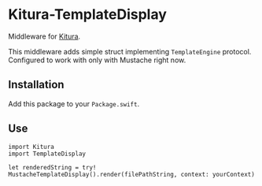 # Kitura-TemplateDisplay
Middleware for [Kitura](https://github.com/IBM-Swift/Kitura).

This middleware adds simple struct implementing `TemplateEngine` protocol. Configured to work with only with Mustache right now.

## Installation

Add this package to your `Package.swift`.

## Use
```
import Kitura
import TemplateDisplay

let renderedString = try! MustacheTemplateDisplay().render(filePathString, context: yourContext)
```
